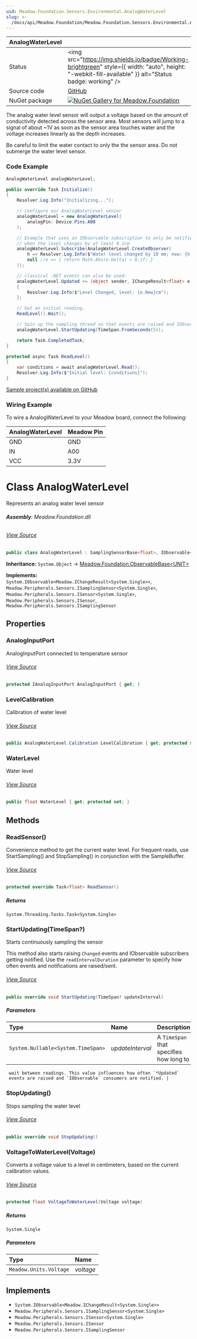 ```yaml
---
uid: Meadow.Foundation.Sensors.Environmental.AnalogWaterLevel
slug: >-
  /docs/api/Meadow.Foundation/Meadow.Foundation.Sensors.Environmental.AnalogWaterLevel
---
```


| AnalogWaterLevel | |
|--------|--------|
| Status | <img src="https://img.shields.io/badge/Working-brightgreen" style={{ width: "auto", height: "-webkit-fill-available" }} alt="Status badge: working" /> |
| Source code | [GitHub](https://github.com/WildernessLabs/Meadow.Foundation/tree/main/Source/Meadow.Foundation.Core/Sensors/Environmental) |
| NuGet package | <a href="https://www.nuget.org/packages/Meadow.Foundation/" target="_blank"><img src="https://img.shields.io/nuget/v/Meadow.Foundation.svg?label=Meadow.Foundation" alt="NuGet Gallery for Meadow.Foundation" /></a> |

The analog water level sensor will output a voltage based on the amount of conductivity detected across the sensor area. Most sensors will jump to a signal of about ~1V as soon as the sensor area touches water and the voltage increases linearly as the depth increases. 

Be careful to limit the water contact to only the the sensor area. Do not submerge the water level sensor.

### Code Example

```csharp
AnalogWaterLevel analogWaterLevel;

public override Task Initialize()
{
    Resolver.Log.Info("Initializing...");

    // configure our AnalogWaterLevel sensor
    analogWaterLevel = new AnalogWaterLevel(
        analogPin: Device.Pins.A00
    );

    // Example that uses an IObservable subscription to only be notified
    // when the level changes by at least 0.1cm
    analogWaterLevel.Subscribe(AnalogWaterLevel.CreateObserver(
        h => Resolver.Log.Info($"Water level changed by 10 mm; new: {h.New}, old: {h.Old}"),
        null //e => { return Math.Abs(e.Delta) > 0.1f; }
    ));

    // classical .NET events can also be used:
    analogWaterLevel.Updated += (object sender, IChangeResult<float> e) =>
    {
        Resolver.Log.Info($"Level Changed, level: {e.New}cm");
    };

    // Get an initial reading.
    ReadLevel().Wait();

    // Spin up the sampling thread so that events are raised and IObservable notifications are sent.
    analogWaterLevel.StartUpdating(TimeSpan.FromSeconds(5));

    return Task.CompletedTask;
}

protected async Task ReadLevel()
{
    var conditions = await analogWaterLevel.Read();
    Resolver.Log.Info($"Initial level: {conditions}");
}

```

[Sample project(s) available on GitHub](https://github.com/WildernessLabs/Meadow.Foundation/tree/main/Source/Meadow.Foundation.Core.Samples/Sensors.Environmental.AnalogWaterLevel_Sample)

### Wiring Example

To wire a AnalogWaterLevel to your Meadow board, connect the following:

| AnalogWaterLevel | Meadow Pin |
|-------|------------|
| GND   | GND        |
| IN    | A00        |
| VCC   | 3.3V       |

# Class AnalogWaterLevel
Represents an analog water level sensor

###### **Assembly**: Meadow.Foundation.dll
###### [View Source](https://github.com/WildernessLabs/Meadow.Foundation/blob/main/Source/Meadow.Foundation.Core/Sensors/Environmental/AnalogWaterLevel.cs#L11)
```csharp title="Declaration"
public class AnalogWaterLevel : SamplingSensorBase<float>, IObservable<IChangeResult<float>>, ISamplingSensor<float>, ISensor<float>, ISensor, ISamplingSensor
```
**Inheritance:** `System.Object` -> [Meadow.Foundation.ObservableBase&lt;UNIT&gt;](../SamplingSensorBase`UNIT`)

**Implements:**  
`System.IObservable<Meadow.IChangeResult<System.Single>>`, `Meadow.Peripherals.Sensors.ISamplingSensor<System.Single>`, `Meadow.Peripherals.Sensors.ISensor<System.Single>`, `Meadow.Peripherals.Sensors.ISensor`, `Meadow.Peripherals.Sensors.ISamplingSensor`

## Properties
### AnalogInputPort
AnalogInputPort connected to temperature sensor
###### [View Source](https://github.com/WildernessLabs/Meadow.Foundation/blob/main/Source/Meadow.Foundation.Core/Sensors/Environmental/AnalogWaterLevel.cs#L17)
```csharp title="Declaration"
protected IAnalogInputPort AnalogInputPort { get; }
```
### LevelCalibration
Calibration of water level
###### [View Source](https://github.com/WildernessLabs/Meadow.Foundation/blob/main/Source/Meadow.Foundation.Core/Sensors/Environmental/AnalogWaterLevel.cs#L22)
```csharp title="Declaration"
public AnalogWaterLevel.Calibration LevelCalibration { get; protected set; }
```
### WaterLevel
Water level
###### [View Source](https://github.com/WildernessLabs/Meadow.Foundation/blob/main/Source/Meadow.Foundation.Core/Sensors/Environmental/AnalogWaterLevel.cs#L27)
```csharp title="Declaration"
public float WaterLevel { get; protected set; }
```
## Methods
### ReadSensor()
Convenience method to get the current water level. For frequent reads, use
StartSampling() and StopSampling() in conjunction with the SampleBuffer.
###### [View Source](https://github.com/WildernessLabs/Meadow.Foundation/blob/main/Source/Meadow.Foundation.Core/Sensors/Environmental/AnalogWaterLevel.cs#L87)
```csharp title="Declaration"
protected override Task<float> ReadSensor()
```

##### Returns

`System.Threading.Tasks.Task<System.Single>`
### StartUpdating(TimeSpan?)
Starts continuously sampling the sensor

This method also starts raising `Changed` events and IObservable
subscribers getting notified. Use the `readIntervalDuration` parameter
to specify how often events and notifications are raised/sent.
###### [View Source](https://github.com/WildernessLabs/Meadow.Foundation/blob/main/Source/Meadow.Foundation.Core/Sensors/Environmental/AnalogWaterLevel.cs#L107)
```csharp title="Declaration"
public override void StartUpdating(TimeSpan? updateInterval)
```

##### Parameters

| Type | Name | Description |
|:--- |:--- |:--- |
| `System.Nullable<System.TimeSpan>` | *updateInterval* | A `TimeSpan` that specifies how long to
     wait between readings. This value influences how often `*Updated`
     events are raised and `IObservable` consumers are notified. |

### StopUpdating()
Stops sampling the water level
###### [View Source](https://github.com/WildernessLabs/Meadow.Foundation/blob/main/Source/Meadow.Foundation.Core/Sensors/Environmental/AnalogWaterLevel.cs#L115)
```csharp title="Declaration"
public override void StopUpdating()
```
### VoltageToWaterLevel(Voltage)
Converts a voltage value to a level in centimeters, based on the current
calibration values.
###### [View Source](https://github.com/WildernessLabs/Meadow.Foundation/blob/main/Source/Meadow.Foundation.Core/Sensors/Environmental/AnalogWaterLevel.cs#L126)
```csharp title="Declaration"
protected float VoltageToWaterLevel(Voltage voltage)
```

##### Returns

`System.Single`

##### Parameters

| Type | Name |
|:--- |:--- |
| `Meadow.Units.Voltage` | *voltage* |


## Implements

* `System.IObservable<Meadow.IChangeResult<System.Single>>`
* `Meadow.Peripherals.Sensors.ISamplingSensor<System.Single>`
* `Meadow.Peripherals.Sensors.ISensor<System.Single>`
* `Meadow.Peripherals.Sensors.ISensor`
* `Meadow.Peripherals.Sensors.ISamplingSensor`
